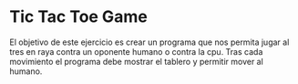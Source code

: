 # Tic Tac Toe Game

El objetivo de este ejercicio es crear un programa que nos permita jugar al tres en raya contra un oponente humano o contra la cpu. Tras cada movimiento el programa debe mostrar el tablero y permitir mover al humano.
